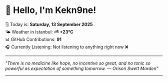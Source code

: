 # 👋 Hello, I'm Kekn9ne!

🗓️ Today is: **Saturday, 13 September 2025**  
🌤️ Weather in Istanbul: **⛅️  +23°C**  
📊 GitHub Contributions: **91**  
🎧 Currently Listening: Not listening to anything right now ❌

---

_"There is no medicine like hope, no incentive so great, and no tonic so powerful as expectation of something tomorrow.  — *Orison Swett Marden*"_

---
